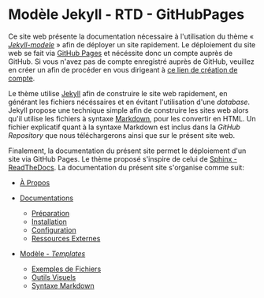 # Modèle Jekyll - RTD - GitHubPages

Ce site web présente la documentation nécessaire à l'utilisation du thème « *[Jekyll-modele](https://github.com/nonBinaryGeek/jekyll-modele)* » afin de déployer un site rapidement. Le déploiement du site web se fait via [GitHub Pages](https://pages.github.com/) et nécéssite donc un compte auprès de GitHub. Si vous n'avez pas de compte enregistré auprès de GitHub, veuillez en créer un afin de procéder en vous dirigeant à [ce lien de création de compte](https://github.com/signup?ref_cta=Sign+up&ref_loc=header+logged+out&ref_page=%2F&source=header-home).

Le thème utilise [Jekyll](https://jekyllrb.com/) afin de construire le site web rapidement, en générant les fichiers nécéssaires et en évitant l'utilisation d'une *database*. Jekyll propose une technique simple afin de construire les sites web alors qu'il utilise les fichiers à syntaxe [Markdown](https://www.markdownguide.org/), pour les convertir en HTML. Un fichier explicatif quant à la syntaxe Markdown est inclus dans la *GitHub Repository* que nous téléchargerons ainsi que sur le présent site web.

Finalement, la documentation du présent site permet le déploiement d'un site via GitHub Pages. Le thème proposé s'inspire de celui de [Sphinx - ReadTheDocs](https://sphinx-rtd-theme.readthedocs.io/en/stable/index.html). La documentation du présent site s'organise comme suit:

- [À Propos](https://docs.nonbinarygeek.ca/About/)
- [Documentations](https://docs.nonbinarygeek.ca/Documentations/)
  - [Préparation](https://docs.nonbinarygeek.ca/Documentations/Preparation.html)
  - [Installation](https://docs.nonbinarygeek.ca/Documentations/Installation.html)
  - [Configuration](https://docs.nonbinarygeek.ca/Documentations/Configuration.html)
  - [Ressources Externes](https://docs.nonbinarygeek.ca/Documentations/Ressources.html)



- [Modèle - *Templates*](https://docs.nonbinarygeek.ca/modeles_templates/)
  - [Exemples de Fichiers](https://docs.nonbinarygeek.ca/modeles_templates/exemples-fichiers/)
  - [Outils Visuels](https://docs.nonbinarygeek.ca/modeles_templates/Outils-visuels/)
  - [Syntaxe Markdown](https://docs.nonbinarygeek.ca/modeles_templates/Syntaxe-Markdown/)

